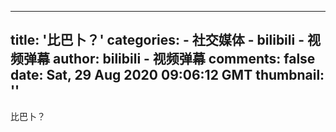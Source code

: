 
---
title: '比巴卜？'
categories: 
    - 社交媒体
    - bilibili - 视频弹幕
author: bilibili - 视频弹幕
comments: false
date: Sat, 29 Aug 2020 09:06:12 GMT
thumbnail: ''
---

<div>   
比巴卜？  
</div>
            